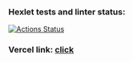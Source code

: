 ### Hexlet tests and linter status:

[![Actions Status](https://github.com/xocoee/frontend-project-11/actions/workflows/hexlet-check.yml/badge.svg)](https://github.com/xocoee/frontend-project-11/actions)

### Vercel link: [click](https://frontend-project-11-two-weld.vercel.app/)
